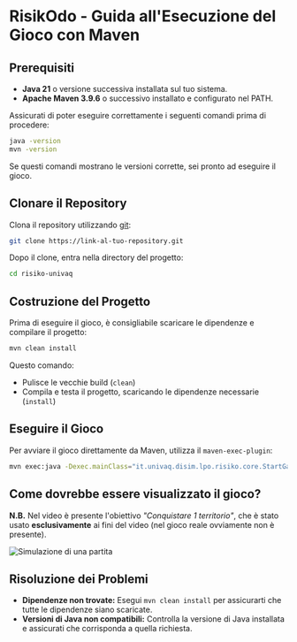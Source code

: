 # RisikOdo - Guida all'Esecuzione del Gioco con Maven

## Prerequisiti

- **Java 21** o versione successiva installata sul tuo sistema.
- **Apache Maven 3.9.6** o successivo installato e configurato nel PATH.

Assicurati di poter eseguire correttamente i seguenti comandi prima di procedere:
```bash
java -version
mvn -version
```

Se questi comandi mostrano le versioni corrette, sei pronto ad eseguire il gioco.

## Clonare il Repository

Clona il repository utilizzando [git](https://git-scm.com/):
```bash
git clone https://link-al-tuo-repository.git
```

Dopo il clone, entra nella directory del progetto:
```bash
cd risiko-univaq
```

## Costruzione del Progetto

Prima di eseguire il gioco, è consigliabile scaricare le dipendenze e compilare il progetto:

```bash
mvn clean install
```

Questo comando:
-   Pulisce le vecchie build (`clean`)
-   Compila e testa il progetto, scaricando le dipendenze necessarie (`install`)

## Eseguire il Gioco

Per avviare il gioco direttamente da Maven, utilizza il `maven-exec-plugin`:
```bash
mvn exec:java -Dexec.mainClass="it.univaq.disim.lpo.risiko.core.StartGame"
```

## Come dovrebbe essere visualizzato il gioco?

**N.B.** Nel video è presente l'obiettivo *"Conquistare 1 territorio"*, che è stato usato **esclusivamente** ai fini del video (nel gioco reale ovviamente non è presente).

![Simulazione di una partita](documentation/VideoTutorial_RisikoUnivAQ.gif)

## Risoluzione dei Problemi

-   **Dipendenze non trovate:** Esegui `mvn clean install` per assicurarti che tutte le dipendenze siano scaricate.
-   **Versioni di Java non compatibili:** Controlla la versione di Java installata e assicurati che corrisponda a quella richiesta.